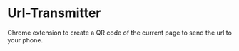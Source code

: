 # Url-Transmitter
Chrome extension to create a QR code of the current page to send the url to your phone.
